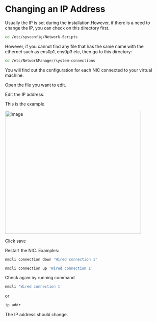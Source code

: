 # Changing an IP Address

Usually the IP is set during the installation.However, if there is a need to change the IP, you can check on this directory first.

```bash
cd /etc/sysconfig/Network-Scripts
```

However, if you cannot find any file that has the same name with the ethernet such as ens0p1, ens0p3 etc, then go to this directory:

```bash
cd /etc/NetworkManager/system-connections
```

You will find out the configuration for each NIC connected to your virtual machine.

Open the file you want to edit.

Edit the IP address.

This is the example.

<img width="443" height="400" alt="image" src="https://github.com/user-attachments/assets/a6f24984-fa95-4ab7-8db0-9291310a2e59" />


Click save

Restart the NIC. Examples:

```bash
nmcli connection down 'Wired connection 1'
```

```bash
nmcli connection up 'Wired connection 1'
```

Check again by running command

```bash
nmcli 'Wired connection 1'
```

or

```bash
ip addr
```

The IP address should change.

